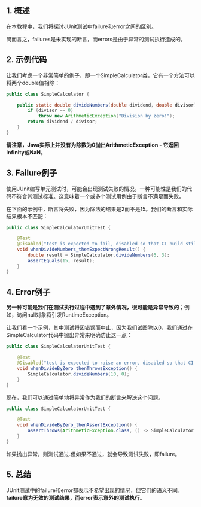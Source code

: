 ## 1. 概述

在本教程中，我们将探讨JUnit测试中failure和error之间的区别。

简而言之，failures是未实现的断言，而errors是由于异常的测试执行造成的。

## 2. 示例代码

让我们考虑一个非常简单的例子，即一个SimpleCalculator类，它有一个方法可以将两个double值相除：

```java
public class SimpleCalculator {

    public static double divideNumbers(double dividend, double divisor) {
        if (divisor == 0)
            throw new ArithmeticException("Division by zero!");
        return dividend / divisor;
    }
}
```

**请注意，Java实际上并没有为除数为0抛出ArithmeticException - 它返回Infinity或NaN**。

## 3. Failure例子

使用JUnit编写单元测试时，可能会出现测试失败的情况。一种可能性是我们的代码不符合其测试标准。这意味着一个或多个测试用例由于断言不满足而失败。

在下面的示例中，断言将失败，因为除法的结果是2而不是15。我们的断言和实际结果根本不匹配：

```java
public class SimpleCalculatorUnitTest {

    @Test
    @Disabled("test is expected to fail, disabled so that CI build still goes through")
    void whenDivideNumbers_thenExpectWrongResult() {
        double result = SimpleCalculator.divideNumbers(6, 3);
        assertEquals(15, result);
    }
}
```

## 4. Error例子

**另一种可能是我们在测试执行过程中遇到了意外情况，很可能是异常导致的**；例如，访问null对象将引发RuntimeException。

让我们看一个示例，其中测试将因错误而中止，因为我们试图除以0，我们通过在SimpleCalculator代码中抛出异常来明确防止这一点：

```java
public class SimpleCalculatorUnitTest {

    @Test
    @Disabled("test is expected to raise an error, disabled so that CI still goes through")
    void whenDivideByZero_thenThrowsException() {
        SimpleCalculator.divideNumbers(10, 0);
    }
}
```

现在，我们可以通过简单地将异常作为我们的断言来解决这个问题。

```java
public class SimpleCalculatorUnitTest {

    @Test
    void whenDivideByZero_thenAssertException() {
        assertThrows(ArithmeticException.class, () -> SimpleCalculator.divideNumbers(10, 0));
    }
}
```

如果抛出异常，则测试通过.但如果不通过，就会导致测试失败，即failure。

## 5. 总结

JUnit测试中的failure和error都表示不希望出现的情况，但它们的语义不同。**failure意为无效的测试结果，而error表示意外的测试执行**。